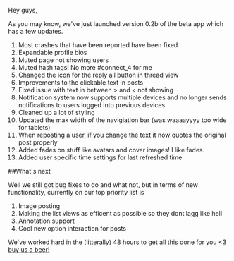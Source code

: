 Hey guys,

As you may know, we've just launched version 0.2b of the beta app which has a few updates.

1. Most crashes that have been reported have been fixed
2. Expandable profile bios
3. Muted page not showing users
4. Muted hash tags! No more #connect_4 for me
5. Changed the icon for the reply all button in thread view
6. Improvements to the clickable text in posts
7. Fixed issue with text in between > and < not showing
8. Notification system now supports multiple devices and no longer sends notifications to users logged into previous devices
9. Cleaned up a lot of styling
10. Updated the max width of the navigiation bar (was waaaayyyy too wide for tablets)
11. When reposting a user, if you change the text it now quotes the original post properly
12. Added fades on stuff like avatars and cover images! I like fades.
13. Added user specific time settings for last refreshed time

##What's next

Well we still got bug fixes to do and what not, but in terms of new functionality, currently on our top priority list is

1. Image posting
2. Making the list views as efficent as possible so they dont lagg like hell
3. Annotation support
4. Cool new option interaction for posts

We've worked hard in the (litterally) 48 hours to get all this done for you <3 [buy us a beer!](http://rbn.im/beer)